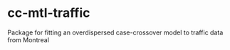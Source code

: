 
# cc-mtl-traffic
Package for fitting an overdispersed case-crossover model to traffic data from Montreal
